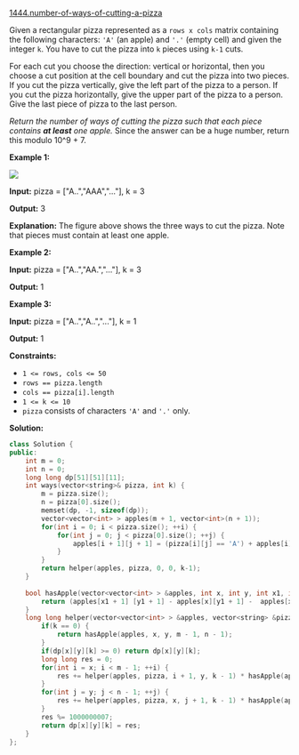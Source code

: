 [1444.number-of-ways-of-cutting-a-pizza](https://leetcode.com/problems/number-of-ways-of-cutting-a-pizza/)  

Given a rectangular pizza represented as a `rows x cols` matrix containing the following characters: `'A'` (an apple) and `'.'` (empty cell) and given the integer `k`. You have to cut the pizza into `k` pieces using `k-1` cuts. 

For each cut you choose the direction: vertical or horizontal, then you choose a cut position at the cell boundary and cut the pizza into two pieces. If you cut the pizza vertically, give the left part of the pizza to a person. If you cut the pizza horizontally, give the upper part of the pizza to a person. Give the last piece of pizza to the last person.

_Return the number of ways of cutting the pizza such that each piece contains **at least** one apple._ Since the answer can be a huge number, return this modulo 10^9 + 7.

**Example 1:**

**![](https://assets.leetcode.com/uploads/2020/04/23/ways_to_cut_apple_1.png)**

  
**Input:** pizza = \["A..","AAA","..."\], k = 3
  
**Output:** 3 
  
**Explanation:** The figure above shows the three ways to cut the pizza. Note that pieces must contain at least one apple.
  

**Example 2:**

  
**Input:** pizza = \["A..","AA.","..."\], k = 3
  
**Output:** 1
  

**Example 3:**

  
**Input:** pizza = \["A..","A..","..."\], k = 1
  
**Output:** 1
  

**Constraints:**

*   `1 <= rows, cols <= 50`
*   `rows == pizza.length`
*   `cols == pizza[i].length`
*   `1 <= k <= 10`
*   `pizza` consists of characters `'A'` and `'.'` only.  



**Solution:**  

```cpp
class Solution {
public:
    int m = 0;
    int n = 0;
    long long dp[51][51][11];
    int ways(vector<string>& pizza, int k) {
        m = pizza.size();
        n = pizza[0].size();
        memset(dp, -1, sizeof(dp));
        vector<vector<int> > apples(m + 1, vector<int>(n + 1));
        for(int i = 0; i < pizza.size(); ++i) {
            for(int j = 0; j < pizza[0].size(); ++j) {
                apples[i + 1][j + 1] = (pizza[i][j] == 'A') + apples[i][j + 1] + apples[i+1][j] - apples[i][j];
            }
        }
        return helper(apples, pizza, 0, 0, k-1);
    }
    
    bool hasApple(vector<vector<int> > &apples, int x, int y, int x1, int y1) {
        return (apples[x1 + 1] [y1 + 1] - apples[x][y1 + 1] -  apples[x1+1][y] + apples[x][y]) > 0;
    }
    long long helper(vector<vector<int> > &apples, vector<string> &pizza, int x, int y, int k) {
        if(k == 0) {
            return hasApple(apples, x, y, m - 1, n - 1);
        }
        if(dp[x][y][k] >= 0) return dp[x][y][k];
        long long res = 0;
        for(int i = x; i < m - 1; ++i) {
            res += helper(apples, pizza, i + 1, y, k - 1) * hasApple(apples, x, y, i, n - 1);
        }
        for(int j = y; j < n - 1; ++j) {
            res += helper(apples, pizza, x, j + 1, k - 1) * hasApple(apples, x, y, m - 1, j);
        }
        res %= 1000000007;
        return dp[x][y][k] = res;
    }
};
```
      